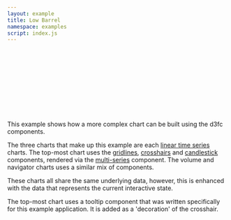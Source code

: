 ```yaml
---
layout: example
title: Low Barrel
namespace: examples
script: index.js
---
```

<style>@import "index.css";</style>

<svg id="low-barrel">
  <g layout-css="flex: 0.65; flexDirection: row">
    <svg class="main" layout-css="flex: 1"></svg>
    <text layout-css="width: 50">OHLC</text>
  </g>
  <g layout-css="flex: 0.2; flexDirection: row">
    <svg class="volume" layout-css="flex: 1"></svg>
    <text layout-css="width: 50">Volume</text>
  </g>
  <g layout-css="flex: 0.15; flexDirection: row">
    <svg class="navigator" layout-css="flex: 1"></svg>
    <text layout-css="width: 50"></text>
  </g>
</svg>

This example shows how a more complex chart can be built using the d3fc components.

The three charts that make up this example are each [linear time series](../../components/chart/linearTimeSeries.html) charts. The top-most chart uses the [gridlines](../../components/annotation/gridlines.html), [crosshairs](../../components/tool/crosshairs.html) and [candlestick](../../components/series/candlestick.html) components, rendered via the [multi-series](../../components/series/multi.html) component. The volume and navigator charts uses a similar mix of components.

These charts all share the same underlying data, however, this is enhanced with the data that represents the current interactive state.

The top-most chart uses a tooltip component that was written specifically for this example application. It is added as a 'decoration' of the crosshair.
